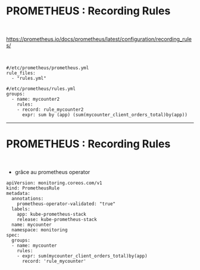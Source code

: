 

# PROMETHEUS : Recording Rules


<br>

https://prometheus.io/docs/prometheus/latest/configuration/recording_rules/

<br>

```
#/etc/prometheus/prometheus.yml
rule_files:
  - "rules.yml"
```

```
#/etc/prometheus/rules.yml
groups:
  - name: mycounter2
    rules:
    - record: rule_mycounter2
      expr: sum by (app) (sum(mycounter_client_orders_total)by(app))
```

----------------------------------------------------------------------------------------

# PROMETHEUS : Recording Rules

<br>

* grâce au prometheus operator

```
apiVersion: monitoring.coreos.com/v1
kind: PrometheusRule
metadata:
  annotations:
    prometheus-operator-validated: "true"
  labels:
    app: kube-prometheus-stack
    release: kube-prometheus-stack
  name: mycounter
  namespace: monitoring
spec:
  groups:
  - name: mycounter
    rules:
    - expr: sum(mycounter_client_orders_total)by(app)
      record: 'rule_mycounter'
```
